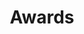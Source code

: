 ---
title: Awards
#subtitle: ECMFA 2021: Best paper award for 
#[“Adapting TDL to Provide Testing Support for Executable DSLs”] (content/publication/ecmfa)
---